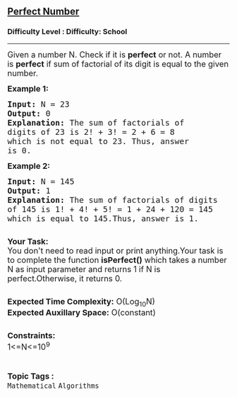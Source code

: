 <h2><a href="https://www.geeksforgeeks.org/problems/perfect-number3759/1?page=4&difficulty=School&sortBy=submissions">Perfect Number</a></h2><h3>Difficulty Level : Difficulty: School</h3><hr><div class="problems_problem_content__Xm_eO"><p dir="ltr"><span style="font-size: 18px;">Given a number N. Check if it is <strong>perfect</strong>&nbsp;or not. A number is <strong>perfect</strong> if sum of factorial of its digit is equal to the given number.</span></p>
<p dir="ltr"><span style="font-size: 18px;"><strong>Example 1:</strong></span></p>
<pre><span style="font-size: 18px;"><strong>Input:</strong> N = 23
<strong>Output:</strong> 0
<strong>Explanation:</strong> The sum of factorials of 
digits of 23 is 2! + 3! = 2 + 6 = 8 
which is not equal to 23. Thus, answer 
is 0.</span></pre>
<p dir="ltr"><span style="font-size: 18px;"><strong>Example 2:</strong></span></p>
<pre><span style="font-size: 18px;"><strong>Input:</strong> N = 145
<strong>Output:</strong> 1
<strong>Explanation:</strong> The sum of factorials of digits 
of 145 is 1! + 4! + 5! = 1 + 24 + 120 = 145 
which is equal to 145.Thus, answer is 1.</span></pre>
<p dir="ltr"><br><span style="font-size: 18px;"><strong>Your Task:</strong><br>You don't need to read input or print anything.Your task is to complete the function <strong>isPerfect()</strong> which takes a number N as input parameter and returns 1 if N is perfect.Otherwise, it returns 0.</span></p>
<p dir="ltr"><br><span style="font-size: 18px;"><strong>Expected Time Complexity:</strong> O(Log<sub>10</sub>N)<br><strong>Expected Auxillary Space:</strong> O(constant)</span></p>
<p dir="ltr"><br><span style="font-size: 18px;"><strong>Constraints:</strong><br>1&lt;=N&lt;=10<sup>9</sup></span></p></div><br><p><span style=font-size:18px><strong>Topic Tags : </strong><br><code>Mathematical</code>&nbsp;<code>Algorithms</code>&nbsp;